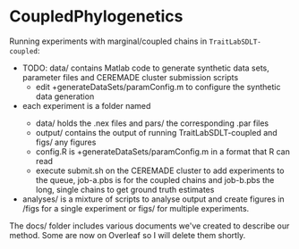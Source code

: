 # CoupledPhylogenetics

Running experiments with marginal/coupled chains in `TraitLabSDLT-coupled`:
 * TODO: data/ contains Matlab code to generate synthetic data sets, parameter files and CEREMADE cluster submission scripts
   * edit +generateDataSets/paramConfig.m to configure the synthetic data generation
 * each experiment is a folder named <yyyymmdd>
    * data/ holds the .nex files and pars/ the corresponding .par files
    * output/ contains the output of running TraitLabSDLT-coupled and figs/ any figures
    * config.R is +generateDataSets/paramConfig.m in a format that R can read
    * execute submit.sh on the CEREMADE cluster to add experiments to the queue, job-a.pbs is for the coupled chains and job-b.pbs the long, single chains to get ground truth estimates
 * analyses/ is a mixture of scripts to analyse output and create figures in <experiment>/figs for a single experiment or figs/ for multiple experiments.

 The docs/ folder includes various documents we've created to describe our method. Some are now on Overleaf so I will delete them shortly.
